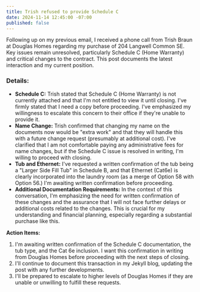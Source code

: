 ```yaml
---
title: Trish refused to provide Schedule C
date: 2024-11-14 12:45:00 -07:00
published: false
---
```


Following up on my previous email, I received a phone call from Trish Braun at Douglas Homes regarding my purchase of 204 Langwell Common SE.  Key issues remain unresolved, particularly Schedule C (Home Warranty) and critical changes to the contract. This post documents the latest interaction and my current position.

### Details:

* **Schedule C:** Trish stated that Schedule C (Home Warranty) is not currently attached and that I'm not entitled to view it until closing. I've firmly stated that I need a copy before proceeding.  I've emphasized my willingness to escalate this concern to their office if they're unable to provide it.
* **Name Change:** Trish confirmed that changing my name on the documents now would be "extra work" and that they will handle this with a future change request (presumably at additional cost). I've clarified that I am not comfortable paying any administrative fees for name changes, but if the Schedule C issue is resolved in writing, I'm willing to proceed with closing.
* **Tub and Ethernet:** I've requested a written confirmation of the tub being a "Larger Side Fill Tub" in Schedule B, and that Ethernet (Cat6e) is clearly incorporated into the laundry room (as a merge of Option 58 with Option 56.) I'm awaiting written confirmation before proceeding.
* **Additional Documentation Requirements:**  In the context of this conversation, I'm emphasizing the need for written confirmation of these changes and the assurance that I will not face further delays or additional costs related to the changes.  This is crucial for my understanding and financial planning, especially regarding a substantial purchase like this.

**Action Items:**

1.  I'm awaiting written confirmation of the Schedule C documentation, the tub type, and the Cat 6e inclusion.  I want this confirmation in writing from Douglas Homes before proceeding with the next steps of closing.
2.  I'll continue to document this transaction in my Jekyll blog, updating the post with any further developments.
3.  I'll be prepared to escalate to higher levels of Douglas Homes if they are unable or unwilling to fulfill these requests.




